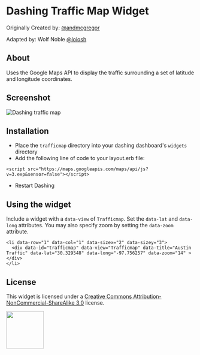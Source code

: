 Dashing Traffic Map Widget
==========================

Originally Created by: [@andmcgregor](http://www.twitter.com/andmcgregor)

Adapted by: Wolf Noble [@loiosh](http://www.twitter.com/loiosh)

About
-----

Uses the Google Maps API to display the traffic surrounding a set of latitude and longitude coordinates.

Screenshot
----------

![Dashing traffic map](https://www.evernote.com/shard/s255/sh/f9ac11dc-4a86-474e-884b-dc7cbabe7e63/72e6b04e8d98f67564c4a5c1d3336960/res/430cebcb-c41a-454d-b8e5-d72da88c8f13/skitch.png)

Installation
------------

-	Place the `trafficmap` directory into your dashing dashboard's `widgets` directory
-	Add the following line of code to your layout.erb file:

```
<script src="https://maps.googleapis.com/maps/api/js?v=3.exp&sensor=false"></script>
```

-	Restart Dashing

Using the widget
----------------

Include a widget with a `data-view` of `Trafficmap`. Set the `data-lat` and `data-long` attributes. You may also specify zoom by setting the `data-zoom` attribute.

```
<li data-row="1" data-col="1" data-sizex="2" data-sizey="3">
  <div data-id="trafficmap" data-view="Trafficmap" data-title="Austin Traffic" data-lat="30.329548" data-long="-97.756257" data-zoom="14" ></div>
</li>
```

License
-------

This widget is licensed under a [Creative Commons Attribution-NonCommercial-ShareAlike 3.0](http://creativecommons.org/licenses/by-nc-sa/3.0/) license.

<img src="http://mirrors.creativecommons.org/presskit/buttons/88x31/png/by-nc-sa.png" width="100">
